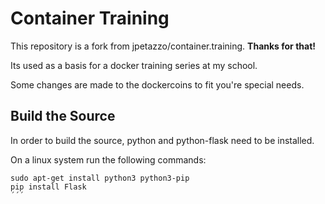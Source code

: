 # Container Training

This repository is a fork from jpetazzo/container.training. 
**Thanks for that!**

Its used as a basis for a docker training series at my school. 

Some changes are made to the dockercoins to fit you're special needs. 

## Build the Source

In order to build the source, python and python-flask need to be installed. 

On a linux system run the following commands: 

```shell
sudo apt-get install python3 python3-pip
pip install Flask
´´´